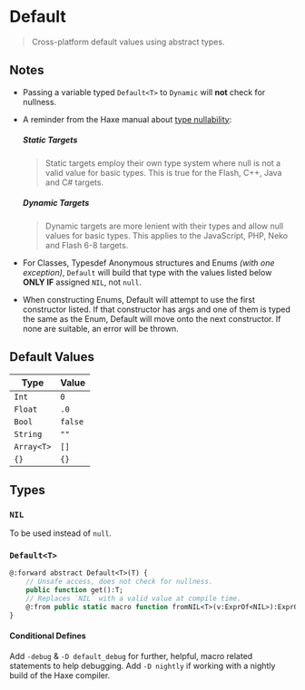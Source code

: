 # Default

> Cross-platform default values using abstract types.

## Notes

- Passing a variable typed `Default<T>` to `Dynamic` will **not** check for nullness.
- A reminder from the Haxe manual about [type nullability](https://haxe.org/manual/types-nullability.html):
    ##### Static Targets
    > Static targets employ their own type system where null is not a valid value for basic types. This is true for the Flash, C++, Java and C# targets.

    ##### Dynamic Targets
    > Dynamic targets are more lenient with their types and allow null values for basic types. This applies to the JavaScript, PHP, Neko and Flash 6-8 targets.
- For Classes, Typesdef Anonymous structures and Enums _(with one exception)_, `Default` will build that type with the values listed below **ONLY IF** assigned `NIL`, not `null`.
- When constructing Enums, Default will attempt to use the first constructor listed. If that constructor has args and one of them is typed the same as the Enum, Default will move onto the next constructor. If none are suitable, an error will be thrown.

## Default Values

| Type | Value |
| -------- | -------- |
| `Int`   | `0`   |
| `Float`   | `.0`   |
| `Bool`   | `false`   |
| `String`   | `""`   |
| `Array<T>`   | `[]`   |
| `{}`   | `{}`   |

## Types

### `NIL`

To be used instead of `null`.

### `Default<T>`

```Haxe
@:forward abstract Default<T>(T) {
    // Unsafe access, does not check for nullness.
    public function get():T;
    // Replaces `NIL` with a valid value at compile time.
    @:from public static macro function fromNIL<T>(v:ExprOf<NIL>):ExprOf<be.types.Default<T>>;
}
```

#### Conditional Defines

Add `-debug` & `-D default_debug` for further, helpful, macro related statements to help debugging.
Add `-D nightly` if working with a nightly build of the Haxe compiler.


